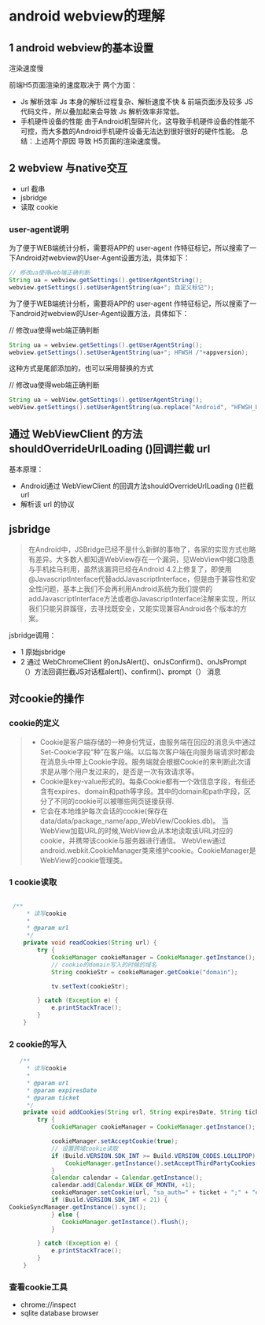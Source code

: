 # android webview的理解

## 1 android webview的基本设置

渲染速度慢

前端H5页面渲染的速度取决于 两个方面：

- Js 解析效率
  Js 本身的解析过程复杂、解析速度不快 & 前端页面涉及较多 JS 代码文件，所以叠加起来会导致 Js 解析效率非常低。
- 手机硬件设备的性能
  由于Android机型碎片化，这导致手机硬件设备的性能不可控，而大多数的Android手机硬件设备无法达到很好很好的硬件性能。
  总结：上述两个原因 导致 H5页面的渲染速度慢。


## 2 webview 与native交互

- url 截串
- jsbridge
- 读取 cookie


### user-agent说明
为了便于WEB端统计分析，需要将APP的 user-agent 作特征标记，所以搜索了一下Android对webview的User-Agent设置方法，具体如下：

``` java  view plain copy 
// 修改ua使得web端正确判断  
String ua = webview.getSettings().getUserAgentString();  
webview.getSettings().setUserAgentString(ua+"; 自定义标记"); 
```

为了便于WEB端统计分析，需要将APP的 user-agent 作特征标记，所以搜索了一下android对webview的User-Agent设置方法，具体如下：

// 修改ua使得web端正确判断

``` java
String ua = webview.getSettings().getUserAgentString();
webview.getSettings().setUserAgentString(ua+"; HFWSH /"+appversion);
```

这种方式是尾部添加的，也可以采用替换的方式

// 修改ua使得web端正确判断

``` java
String ua = webView.getSettings().getUserAgentString();
webView.getSettings().setUserAgentString(ua.replace("Android", "HFWSH_USER Android"));

```

## 通过 WebViewClient 的方法shouldOverrideUrlLoading ()回调拦截 url

基本原理：

- Android通过 WebViewClient 的回调方法shouldOverrideUrlLoading ()拦截 url
- 解析该 url 的协议

## jsbridge
> 在Android中，JSBridge已经不是什么新鲜的事物了，各家的实现方式也略有差异。大多数人都知道WebView存在一个漏洞，见WebView中接口隐患与手机挂马利用，虽然该漏洞已经在Android 4.2上修复了，即使用@JavascriptInterface代替addJavascriptInterface，但是由于兼容性和安全性问题，基本上我们不会再利用Android系统为我们提供的addJavascriptInterface方法或者@JavascriptInterface注解来实现，所以我们只能另辟蹊径，去寻找既安全，又能实现兼容Android各个版本的方案。

jsbridge调用：

- 1 原始jsbridge
- 2 通过 WebChromeClient 的onJsAlert()、onJsConfirm()、onJsPrompt（）方法回调拦截JS对话框alert()、confirm()、prompt（） 消息



## 对cookie的操作 


### cookie的定义
> -  Cookie是客户端存储的一种身份凭证，由服务端在回应的消息头中通过Set-Cookie字段“种”在客户端。以后每次客户端在向服务端请求时都会在消息头中带上Cookie字段。服务端就会根据Cookie的来判断此次请求是从哪个用户发过来的，是否是一次有效请求等。
> -  Cookie是key-value形式的。每条Cookie都有一个效信息字段，有些还含有expires、domain和path等字段。其中的domain和path字段，区分了不同的cookie可以被哪些网页链接获得.
> -  它会在本地维护每次会话的cookie(保存在data/data/package_name/app_WebView/Cookies.db)。 当WebView加载URL的时候,WebView会从本地读取该URL对应的cookie，并携带该cookie与服务器进行通信。 
>   WebView通过android.webkit.CookieManager类来维护cookie。CookieManager是WebView的cookie管理类。

### 1 cookie读取

``` java

 /**
     * 读写cookie
     *
     * @param url
     */
    private void readCookies(String url) {
        try {
            CookieManager cookieManager = CookieManager.getInstance();
            // cookie的domain写入的时候的域名
            String cookieStr = cookieManager.getCookie("domain");

            tv.setText(cookieStr);

        } catch (Exception e) {
            e.printStackTrace();
        }
    }
```

### 2 cookie的写入
``` java
   /**
     * 读写cookie
     *
     * @param url
     * @param expiresDate
     * @param ticket
     */
    private void addCookies(String url, String expiresDate, String ticket) {
        try {
            CookieManager cookieManager = CookieManager.getInstance();

            cookieManager.setAcceptCookie(true);
            // 设置跨域cookie读取
            if (Build.VERSION.SDK_INT >= Build.VERSION_CODES.LOLLIPOP) {
                CookieManager.getInstance().setAcceptThirdPartyCookies(mWebView, true);
            }
            Calendar calendar = Calendar.getInstance();
            calendar.add(Calendar.WEEK_OF_MONTH, +1);
            cookieManager.setCookie(url, "sa_auth=" + ticket + ";" + "expires=" + calendar.getTime().toString() + ";" + "domain=" + ".elong.com" + ";" + "Path=/" + ";");
            if (Build.VERSION.SDK_INT < 21) {
CookieSyncManager.getInstance().sync();
            } else {
               CookieManager.getInstance().flush();
            }

        } catch (Exception e) {
            e.printStackTrace();
        }
    }
```

### 查看cookie工具
- chrome://inspect
- sqlite database browser




 
